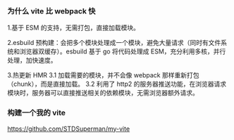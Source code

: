 ### 为什么 vite 比 webpack 快

1.基于 ESM 的支持，无需打包，直接加载模块。

2.esbuild 预构建：会把多个模块处理成一个模块，避免大量请求（同时有文件系统和浏览器双缓存）。esbuild 基于 go 将代码处理成 ESM，充分利用多核，并行处理，加快速度。

3.热更新 HMR
3.1 加载需要的模块，并不会像 webpack 那样重新打包（chunk），而是直接加载。
3.2 利用了 http2 的服务器推送功能，在浏览器请求模块时，服务器可以直接推送相关的依赖模块，无需浏览器额外请求。

### 构建一个我的 vite

https://github.com/STDSuperman/my-vite

